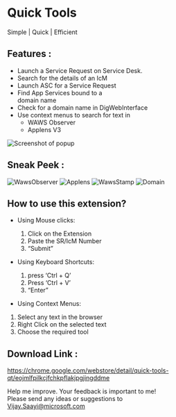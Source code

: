 # Quick Tools
Simple | Quick | Efficient

## Features :
 - Launch a Service Request on Service Desk. 
 - Search for the details of an IcM   
 - Launch ASC for a Service Request     
 - Find App Services bound to a   
   domain name     
 - Check for a domain name in DigWebInterface
 - Use context menus to search for text in
   - WAWS Observer 
   - Applens V3
   
![Screenshot of popup](https://github.com/vijaysaayi/QuickTools/blob/master/Images/01%20-%20Screenshot%20of%20the%20popup.PNG)

## Sneak Peek :
![WawsObserver](https://github.com/vijaysaayi/QuickTools/blob/master/Images/02%20-%20Waws%20subscription.png)
![Applens](https://github.com/vijaysaayi/QuickTools/blob/master/Images/03%20-%20Applens%20browse%20from%20Email.png)
![WawsStamp](https://github.com/vijaysaayi/QuickTools/blob/master/Images/04%20-%20Waws%20Stamp%20from%20Screenshot.png)
![Domain](https://github.com/vijaysaayi/QuickTools/blob/master/Images/06%20-%20APPLENS%20V2%20FROM%20WAWS.png)

## How to use this extension?
- Using Mouse clicks:
  1) Click on the Extension
  2) Paste the SR/IcM Number
  3) “Submit”

- Using Keyboard Shortcuts:
  1) press ‘Ctrl + Q’
  2) Press ‘Ctrl + V’
  3) “Enter”
  
-  Using Context Menus:
  1) Select any text in the browser
  2) Right Click on the selected text
  3) Choose the required tool
  
 ## Download Link : <br/>
 https://chrome.google.com/webstore/detail/quick-tools-qt/eojmlfpilkcjfchkpflakjpgjingddme

Help me improve. Your feedback is important to me! <br/>
Please send any ideas or suggestions to <br/>
Vijay.Saayi@microsoft.com 
